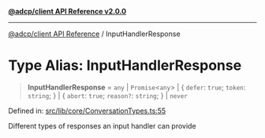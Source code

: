 [**@adcp/client API Reference v2.0.0**](../README.md)

***

[@adcp/client API Reference](../README.md) / InputHandlerResponse

# Type Alias: InputHandlerResponse

> **InputHandlerResponse** = `any` \| `Promise`\<`any`\> \| \{ `defer`: `true`; `token`: `string`; \} \| \{ `abort`: `true`; `reason?`: `string`; \} \| `never`

Defined in: [src/lib/core/ConversationTypes.ts:55](https://github.com/adcontextprotocol/adcp-client/blob/e8953d756e5ce5fafa76c5e8fa2f0316f0da0998/src/lib/core/ConversationTypes.ts#L55)

Different types of responses an input handler can provide
